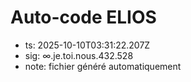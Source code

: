 # Auto-code ELIOS
- ts: 2025-10-10T03:31:22.207Z
- sig: ∞.je.toi.nous.432.528
- note: fichier généré automatiquement